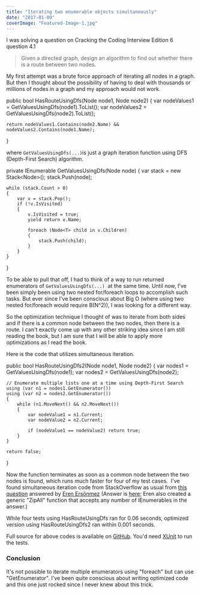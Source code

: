 ```yaml
---
title: "Iterating two enumerable objects simultaneously"
date: "2017-01-09"
coverImage: "Featured-Image-1.jpg"
---
```


I was solving a question on Cracking the Coding Interview Edition 6 question 4.1

> Given a directed graph, design an algorithm to find out whether there is a route between two nodes.

My first attempt was a brute force approach of iterating all nodes in a graph. But then I thought about the possibility of having to deal with thousands or millions of nodes in a graph and my approach would not work.

public bool HasRouteUsingDfs<T>(Node<T> node1, Node<T> node2)
{
	var nodeValues1 = GetValuesUsingDfs(node1).ToList();
	var nodeValues2 = GetValuesUsingDfs(node2).ToList();

	return nodeValues1.Contains(node2.Name) && nodeValues2.Contains(node1.Name);
}

where `GetValuesUsingDfs(...)`is just a graph iteration function using DFS (Depth-First Search) algorithm.

private IEnumerable<T> GetValuesUsingDfs<T>(Node<T> node)
{
	var stack = new Stack<Node<T>>();
	stack.Push(node);

	while (stack.Count > 0)
	{
		var v = stack.Pop();
		if (!v.IsVisited)
		{
			v.IsVisited = true;
			yield return v.Name;

			foreach (Node<T> child in v.Children)
			{
				stack.Push(child);
			}
		}
	}
}

To be able to pull that off, I had to think of a way to run returned enumerators of `GetValuesUsingDfs(...)`  at the same time. Until now, I've been simply been using two nested for/foreach loops to accomplish such tasks. But ever since I've been conscious about Big O (where using two nested for/foreach would require B(N^2)), I was looking for a different way.

So the optimization technique I thought of was to iterate from both sides and if there is a common node between the two nodes, then there is a route. I can't exactly come up with any other striking idea since I am still reading the book, but I am sure that I will be able to apply more optimizations as I read the book.

Here is the code that utilizes simultaneous iteration.

public bool HasRouteUsingDfs2(Node<int> node1, Node<int> node2)
{
	var nodes1 = GetValuesUsingDfs(node1);
	var nodes2 = GetValuesUsingDfs(node2);

	// Enumerate multiple lists one at a time using Depth-First Search
	using (var n1 = nodes1.GetEnumerator())
	using (var n2 = nodes2.GetEnumerator())
	{
		while (n1.MoveNext() && n2.MoveNext())
		{
			var nodeValue1 = n1.Current;
			var nodeValue2 = n2.Current;

			if (nodeValue1 == nodeValue2) return true;
		}
	}

	return false;
}		

Now the function terminates as soon as a common node between the two nodes is found, which runs much faster for four of my test cases.  I've found simultaneous iteration code from StackOverflow as usual from [this question](http://stackoverflow.com/questions/18395943/using-foreach-to-iterate-simultaneously-through-multiple-lists-syntax-sugar) answered by [Eren Ersönmez](http://stackoverflow.com/users/201088/eren-ers%C3%B6nmez) (Answer is [here](http://stackoverflow.com/a/18396163/4035); Eren also created a generic "ZipAll" function that accepts any number of IEnumerables in the answer.)

While four tests using HasRouteUsingDfs ran for 0.06 seconds, optimized version using HasRouteUsingDfs2 ran within 0.001 seconds.

Full source for above codes is available on [GitHub](https://github.com/dance2die/Demo.LearnByDoing/blob/master/Demo.LearnByDoing.Tests/Chapter04/Chapter4_1Test.cs). You'd need [XUnit](https://github.com/xunit/xunit) to run the tests.

### Conclusion

It's not possible to iterate multiple enumerators using "foreach" but can use "GetEnumerator". I've been quite conscious about writing optimized code and this one just rocked since I never knew about this trick.
